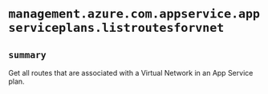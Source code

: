 # `management.azure.com.appservice.appserviceplans.listroutesforvnet`

## `summary`
Get all routes that are associated with a Virtual Network in an App Service plan.


